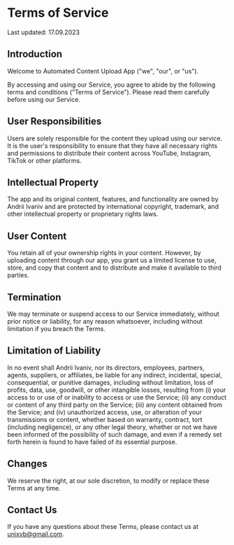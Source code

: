 # Terms of Service

Last updated: 17.09.2023

## Introduction

Welcome to Automated Content Upload App ("we", "our", or "us").

By accessing and using our Service, you agree to abide by the following terms and conditions ("Terms of Service"). Please read them carefully before using our Service.

## User Responsibilities

Users are solely responsible for the content they upload using our service. It is the user's responsibility to ensure that they have all necessary rights and permissions to distribute their content across YouTube, Instagram, TikTok or other platforms.

## Intellectual Property

The app and its original content, features, and functionality are owned by Andrii Ivaniv and are protected by international copyright, trademark, and other intellectual property or proprietary rights laws.

## User Content

You retain all of your ownership rights in your content. However, by uploading content through our app, you grant us a limited license to use, store, and copy that content and to distribute and make it available to third parties.

## Termination

We may terminate or suspend access to our Service immediately, without prior notice or liability, for any reason whatsoever, including without limitation if you breach the Terms.

## Limitation of Liability

In no event shall Andrii Ivaniv, nor its directors, employees, partners, agents, suppliers, or affiliates, be liable for any indirect, incidental, special, consequential, or punitive damages, including without limitation, loss of profits, data, use, goodwill, or other intangible losses, resulting from (i) your access to or use of or inability to access or use the Service; (ii) any conduct or content of any third party on the Service; (iii) any content obtained from the Service; and (iv) unauthorized access, use, or alteration of your transmissions or content, whether based on warranty, contract, tort (including negligence), or any other legal theory, whether or not we have been informed of the possibility of such damage, and even if a remedy set forth herein is found to have failed of its essential purpose.

## Changes

We reserve the right, at our sole discretion, to modify or replace these Terms at any time.

## Contact Us

If you have any questions about these Terms, please contact us at unixvb@gmail.com.

